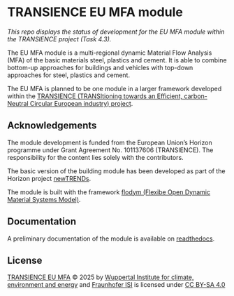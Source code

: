 # TRANSIENCE EU MFA module
*This repo displays the status of development for the EU MFA module within the TRANSIENCE project (Task 4.3).*

The EU MFA module is a multi-regional dynamic Material Flow Analysis (MFA) of the basic materials steel, plastics and cement. 
It is able to combine bottom-up approaches for buildings and vehicles with top-down approaches for steel, plastics and cement.

The EU MFA is planned to be one module in a larger framework developed within the [TRANSIENCE (TRANSItioning towards an Efficient, carbon-Neutral Circular European industry) project](https://www.transience.eu/).

## Acknowledgements
The module development is funded from the European Union’s Horizon programme under Grant Agreement No. 101137606 (TRANSIENCE). 
The responsibility for the content lies solely with the contributors.

The basic version of the building module has been developed as part of the Horizon project [newTRENDs](https://github.com/H2020-newTRENDs/flow).

The module is built with the framework [flodym (Flexibe Open Dynamic Material Systems Model)](https://github.com/pik-piam/flodym).

 <!-- stop parsing here on readthedocs -->

## Documentation
A preliminary documentation of the module is available on [readthedocs](https://transience-eu-mfa.readthedocs.io/en/latest/).

## License
[TRANSIENCE EU MFA](https://github.com/wupperinst/transience-eu-mfa) © 2025 by [Wuppertal Institute for climate, environment and energy](https://wupperinst.org/) and [Fraunhofer ISI](https://www.isi.fraunhofer.de/en.html) is licensed under [CC BY-SA 4.0](https://creativecommons.org/licenses/by-sa/4.0/?ref=chooser-v1)
